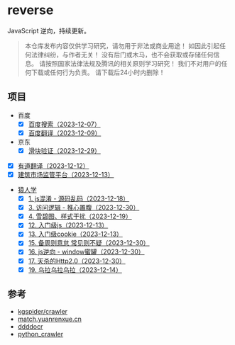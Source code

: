 # reverse

JavaScript 逆向，持续更新。

> 本仓库发布内容仅供学习研究，请勿用于非法或商业用途！ 如因此引起任何法律纠纷，与作者无关！ 没有后门或木马，也不会获取或存储任何信息。 请按照国家法律法规及腾讯的相关原则学习研究！ 我们不对用户的任何下载或任何行为负责。 请下载后24小时内删除！

## 项目

- 百度
  *	[x] [百度搜索（2023-12-07）](packages/reverse-pc-baidu/src/search.js)
  *	[x] [百度翻译（2023-12-09）](packages/reverse-pc-baidu/src/translator.js)
- 京东
  * [x] [滑块验证（2023-12-29）](packages/reverse-pc-jd/src/slider.js)
- [x] [有道翻译（2023-12-12）](packages/reverse-pc-youdao/src/translator.js)
- [x] [建筑市场监管平台（2023-12-13）](packages/reverse-pc-jzsc/src/index.js)
- [猿人学](https://match.yuanrenxue.cn/)
  * [x] [1. js混淆 - 源码乱码（2023-12-18）](packages/code-yuanrenxue/src/2020/1/index.js)
  * [x] [3. 访问逻辑 - 推心置腹（2023-12-30）](packages/code-yuanrenxue/src/2020/3/index.js)
  * [x] [4. 雪碧图、样式干扰（2023-12-19）](packages/code-yuanrenxue/src/2020/4/index.js)
  * [x] [12. 入门级js（2023-12-13）](packages/code-yuanrenxue/src/2020/12/index.js)
  * [x] [13. 入门级cookie（2023-12-13）](packages/code-yuanrenxue/src/2020/13/index.js)
  * [x] [15. 备周则意怠 常见则不疑（2023-12-30）](packages/code-yuanrenxue/src/2020/15/index.js)
  * [x] [16. js逆向 - window蜜罐（2023-12-30）](packages/code-yuanrenxue/src/2020/16/index.js)
  * [x] [17. 天杀的Http2.0（2023-12-30）](packages/code-yuanrenxue/src/2020/17/index.js)
  * [x] [19. 乌拉乌拉乌拉（2023-12-14）](packages/code-yuanrenxue/src/2020/19/index.js)

## 参考

* [kgspider/crawler](https://github.com/kgspider/crawler)
* [match.yuanrenxue.cn](https://match.yuanrenxue.cn/list)
* [ddddocr](https://github.com/sml2h3/ddddocr)
* [python_crawler](https://github.com/LeanFly/python_crawler)

